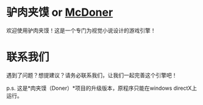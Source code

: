 # 驴肉夹馍 or [McDoner](https://github.com/drwwoob/McDoner/blob/main/README.md)
欢迎使用驴肉夹馍！这是一个专门为视觉小说设计的游戏引擎！

# 联系我们

遇到了问题？想提建议？请务必联系我们，让我们一起完善这个引擎吧！

p.s. 这是*肉夹馍（Doner）*项目的升级版本，原程序只能在windows directX上运行。